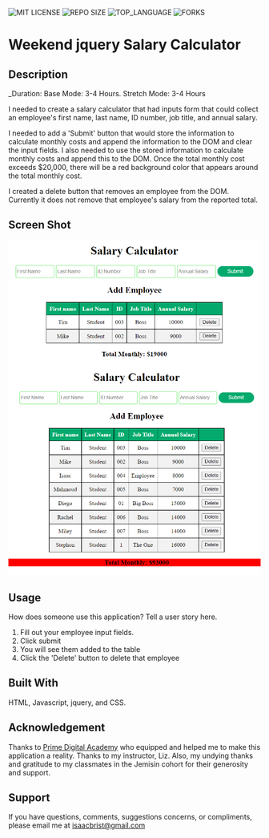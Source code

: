 ![MIT LICENSE](https://img.shields.io/github/license/scottbromander/the_marketplace.svg?style=flat-square)
![REPO SIZE](https://img.shields.io/github/repo-size/scottbromander/the_marketplace.svg?style=flat-square)
![TOP_LANGUAGE](https://img.shields.io/github/languages/top/scottbromander/the_marketplace.svg?style=flat-square)
![FORKS](https://img.shields.io/github/forks/scottbromander/the_marketplace.svg?style=social)

# Weekend jquery Salary Calculator

## Description

\_Duration: Base Mode: 3-4 Hours. Stretch Mode: 3-4 Hours

I needed to create a salary calculator that had inputs form that could collect an employee's first name, last name, ID number, job title, and annual salary.

I needed to add a 'Submit' button that would store the information to calculate monthly costs and append the information to the DOM and clear the input fields. I also needed to use the stored information to calculate monthly costs and append this to the DOM. Once the total monthly cost exceeds $20,000, there will be a red background color that appears around the total monthly cost.

I created a delete button that removes an employee from the DOM. Currently it does not remove that employee's salary from the reported total.

## Screen Shot

![Image 1](./Salary%20Calculator%201.png)
![Image 2](./Salary%20Calculator%202.png)

## Usage

How does someone use this application? Tell a user story here.

1. Fill out your employee input fields.
2. Click submit
3. You will see them added to the table
4. Click the 'Delete' button to delete that employee

## Built With

HTML, Javascript, jquery, and CSS.

## Acknowledgement

Thanks to [Prime Digital Academy](www.primeacademy.io) who equipped and helped me to make this application a reality. Thanks to my instructor, Liz. Also, my undying thanks and gratitude to my classmates in the Jemisin cohort for their generosity and support.

## Support

If you have questions, comments, suggestions concerns, or compliments, please email me at [isaacbrist@gmail.com](www.google.com)

